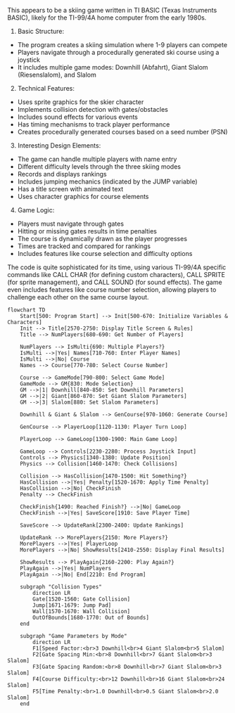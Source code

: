 This appears to be a skiing game written in TI BASIC (Texas Instruments BASIC), likely for the TI-99/4A home computer from the early 1980s.

1. Basic Structure:
- The program creates a skiing simulation where 1-9 players can compete
- Players navigate through a procedurally generated ski course using a joystick
- It includes multiple game modes: Downhill (Abfahrt), Giant Slalom (Riesenslalom), and Slalom

2. Technical Features:
- Uses sprite graphics for the skier character
- Implements collision detection with gates/obstacles
- Includes sound effects for various events
- Has timing mechanisms to track player performance
- Creates procedurally generated courses based on a seed number (PSN)

3. Interesting Design Elements:
- The game can handle multiple players with name entry
- Different difficulty levels through the three skiing modes
- Records and displays rankings
- Includes jumping mechanics (indicated by the JUMP variable)
- Has a title screen with animated text
- Uses character graphics for course elements

4. Game Logic:
- Players must navigate through gates
- Hitting or missing gates results in time penalties
- The course is dynamically drawn as the player progresses
- Times are tracked and compared for rankings
- Includes features like course selection and difficulty options

The code is quite sophisticated for its time, using various TI-99/4A specific commands like CALL CHAR (for defining custom characters), CALL SPRITE (for sprite management), and CALL SOUND (for sound effects). The game even includes features like course number selection, allowing players to challenge each other on the same course layout.

```mermaid
flowchart TD
    Start[500: Program Start] --> Init[500-670: Initialize Variables & Characters]
    Init --> Title[2570-2750: Display Title Screen & Rules]
    Title --> NumPlayers[680-690: Get Number of Players]
    
    NumPlayers --> IsMulti{690: Multiple Players?}
    IsMulti -->|Yes| Names[710-760: Enter Player Names]
    IsMulti -->|No| Course
    Names --> Course[770-780: Select Course Number]
    
    Course --> GameMode[790-800: Select Game Mode]
    GameMode --> GM{830: Mode Selection}
    GM -->|1| Downhill[840-850: Set Downhill Parameters]
    GM -->|2| Giant[860-870: Set Giant Slalom Parameters]
    GM -->|3| Slalom[880: Set Slalom Parameters]
    
    Downhill & Giant & Slalom --> GenCourse[970-1060: Generate Course]
    
    GenCourse --> PlayerLoop[1120-1130: Player Turn Loop]
    
    PlayerLoop --> GameLoop[1300-1900: Main Game Loop]
    
    GameLoop --> Controls[2230-2280: Process Joystick Input]
    Controls --> Physics[1340-1380: Update Position]
    Physics --> Collision[1460-1470: Check Collisions]
    
    Collision --> HasCollision{1470-1500: Hit Something?}
    HasCollision -->|Yes| Penalty[1520-1670: Apply Time Penalty]
    HasCollision -->|No| CheckFinish
    Penalty --> CheckFinish
    
    CheckFinish{1490: Reached Finish?} -->|No| GameLoop
    CheckFinish -->|Yes| SaveScore[1910: Save Player Time]
    
    SaveScore --> UpdateRank[2300-2400: Update Rankings]
    
    UpdateRank --> MorePlayers{2150: More Players?}
    MorePlayers -->|Yes| PlayerLoop
    MorePlayers -->|No| ShowResults[2410-2550: Display Final Results]
    
    ShowResults --> PlayAgain{2160-2200: Play Again?}
    PlayAgain -->|Yes| NumPlayers
    PlayAgain -->|No| End[2210: End Program]
    
    subgraph "Collision Types"
        direction LR
        Gate[1520-1560: Gate Collision]
        Jump[1671-1679: Jump Pad]
        Wall[1570-1670: Wall Collision]
        OutOfBounds[1680-1770: Out of Bounds]
    end
    
    subgraph "Game Parameters by Mode"
        direction LR
        F1[Speed Factor:<br>3 Downhill<br>4 Giant Slalom<br>5 Slalom]
        F2[Gate Spacing Min:<br>8 Downhill<br>7 Giant Slalom<br>3 Slalom]
        F3[Gate Spacing Random:<br>8 Downhill<br>7 Giant Slalom<br>3 Slalom]
        F4[Course Difficulty:<br>12 Downhill<br>16 Giant Slalom<br>24 Slalom]
        F5[Time Penalty:<br>1.0 Downhill<br>0.5 Giant Slalom<br>2.0 Slalom]
    end
```